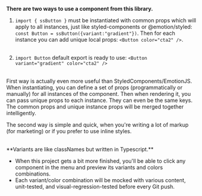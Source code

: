 **There are two ways to use a component from this library.**

1. `import { ssButton }` must be instantiated with common props which will apply to all instances, just like styled-components or @emotion/styled:  
   `const Button = ssButton({variant:"gradient"})`. Then for each instance you can add unique local props: `<Button color="cta2" />`.  
   <br />

2. `import Button` default export is ready to use: `<Button variant="gradient" color="cta2" />`  
   <br />

First way is actually even more useful than StyledComponents/EmotionJS. When instantiating, you can define a set of props (programmatically or manually) for all instances of the component. Then when rendering it, you can pass unique props to each instance. They can even be the same keys. The common props and unique instance props will be merged together intelligently.

The second way is simple and quick, when you're writing a lot of markup (for marketing) or if you prefer to use inline styles.

<br />
**Variants are like classNames but written in Typescript.**

- When this project gets a bit more finished, you'll be able to click any component in the menu and preview its variants and colors combinations.
- Each variant/color combination will be mocked with various content, unit-tested, and visual-regression-tested before every Git push.
